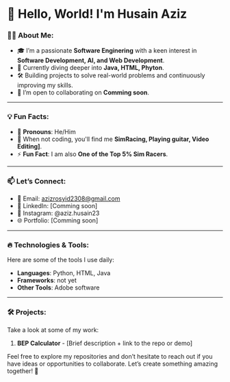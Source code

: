 # 👋 Hello, World! I'm Husain Aziz

### 👨‍💻 About Me:
- 🎓 I’m a passionate **Software Enginering** with a keen interest in **Software Development, AI, and Web Development**.
- 🌱 Currently diving deeper into **Java, HTML, Phyton**.
- 🛠️ Building projects to solve real-world problems and continuously improving my skills.
- 💬 I’m open to collaborating on **Comming soon**.

---

### 💡 Fun Facts:
- 🌟 **Pronouns**: He/Him
- 🎨 When not coding, you'll find me **SimRacing, Playing guitar, Video Editing]**.
- ⚡ **Fun Fact**: I am also **One of the Top 5% Sim Racers**.

---

### 📫 Let’s Connect:
- 📧 Email: azizrosyid2308@gmail.com
- 💼 LinkedIn: [Comming soon]
- 📸 Instagram: @aziz.husain23
- 🌐 Portfolio: [Comming soon]

---

### 🔥 Technologies & Tools:
Here are some of the tools I use daily:
- **Languages**: Python, HTML, Java
- **Frameworks**: not yet
- **Other Tools**: Adobe software

---

### 🛠️ Projects:
Take a look at some of my work:
1. **BEP Calculator** - [Brief description + link to the repo or demo]

Feel free to explore my repositories and don’t hesitate to reach out if you have ideas or opportunities to collaborate. Let’s create something amazing together! 🚀
